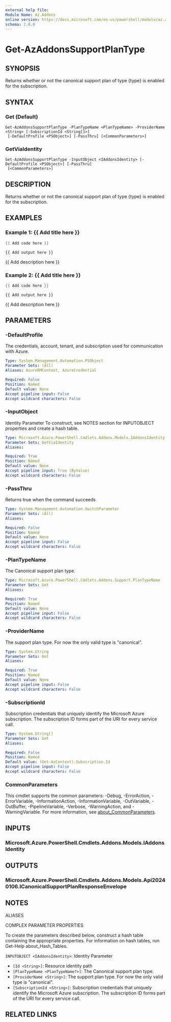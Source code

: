 ```yaml
---
external help file:
Module Name: Az.Addons
online version: https://docs.microsoft.com/en-us/powershell/module/az.addons/get-azaddonssupportplantype
schema: 2.0.0
---
```


# Get-AzAddonsSupportPlanType

## SYNOPSIS
Returns whether or not the canonical support plan of type {type} is enabled for the subscription.

## SYNTAX

### Get (Default)
```
Get-AzAddonsSupportPlanType -PlanTypeName <PlanTypeName> -ProviderName <String> [-SubscriptionId <String[]>]
 [-DefaultProfile <PSObject>] [-PassThru] [<CommonParameters>]
```

### GetViaIdentity
```
Get-AzAddonsSupportPlanType -InputObject <IAddonsIdentity> [-DefaultProfile <PSObject>] [-PassThru]
 [<CommonParameters>]
```

## DESCRIPTION
Returns whether or not the canonical support plan of type {type} is enabled for the subscription.

## EXAMPLES

### Example 1: {{ Add title here }}
```powershell
{{ Add code here }}
```

```output
{{ Add output here }}
```

{{ Add description here }}

### Example 2: {{ Add title here }}
```powershell
{{ Add code here }}
```

```output
{{ Add output here }}
```

{{ Add description here }}

## PARAMETERS

### -DefaultProfile
The credentials, account, tenant, and subscription used for communication with Azure.

```yaml
Type: System.Management.Automation.PSObject
Parameter Sets: (All)
Aliases: AzureRMContext, AzureCredential

Required: False
Position: Named
Default value: None
Accept pipeline input: False
Accept wildcard characters: False
```

### -InputObject
Identity Parameter
To construct, see NOTES section for INPUTOBJECT properties and create a hash table.

```yaml
Type: Microsoft.Azure.PowerShell.Cmdlets.Addons.Models.IAddonsIdentity
Parameter Sets: GetViaIdentity
Aliases:

Required: True
Position: Named
Default value: None
Accept pipeline input: True (ByValue)
Accept wildcard characters: False
```

### -PassThru
Returns true when the command succeeds

```yaml
Type: System.Management.Automation.SwitchParameter
Parameter Sets: (All)
Aliases:

Required: False
Position: Named
Default value: None
Accept pipeline input: False
Accept wildcard characters: False
```

### -PlanTypeName
The Canonical support plan type.

```yaml
Type: Microsoft.Azure.PowerShell.Cmdlets.Addons.Support.PlanTypeName
Parameter Sets: Get
Aliases:

Required: True
Position: Named
Default value: None
Accept pipeline input: False
Accept wildcard characters: False
```

### -ProviderName
The support plan type.
For now the only valid type is "canonical".

```yaml
Type: System.String
Parameter Sets: Get
Aliases:

Required: True
Position: Named
Default value: None
Accept pipeline input: False
Accept wildcard characters: False
```

### -SubscriptionId
Subscription credentials that uniquely identify the Microsoft Azure subscription.
The subscription ID forms part of the URI for every service call.

```yaml
Type: System.String[]
Parameter Sets: Get
Aliases:

Required: False
Position: Named
Default value: (Get-AzContext).Subscription.Id
Accept pipeline input: False
Accept wildcard characters: False
```

### CommonParameters
This cmdlet supports the common parameters: -Debug, -ErrorAction, -ErrorVariable, -InformationAction, -InformationVariable, -OutVariable, -OutBuffer, -PipelineVariable, -Verbose, -WarningAction, and -WarningVariable. For more information, see [about_CommonParameters](http://go.microsoft.com/fwlink/?LinkID=113216).

## INPUTS

### Microsoft.Azure.PowerShell.Cmdlets.Addons.Models.IAddonsIdentity

## OUTPUTS

### Microsoft.Azure.PowerShell.Cmdlets.Addons.Models.Api20240106.ICanonicalSupportPlanResponseEnvelope

## NOTES

ALIASES

COMPLEX PARAMETER PROPERTIES

To create the parameters described below, construct a hash table containing the appropriate properties. For information on hash tables, run Get-Help about_Hash_Tables.


`INPUTOBJECT <IAddonsIdentity>`: Identity Parameter
  - `[Id <String>]`: Resource identity path
  - `[PlanTypeName <PlanTypeName?>]`: The Canonical support plan type.
  - `[ProviderName <String>]`: The support plan type. For now the only valid type is "canonical".
  - `[SubscriptionId <String>]`: Subscription credentials that uniquely identify the Microsoft Azure subscription. The subscription ID forms part of the URI for every service call.

## RELATED LINKS

